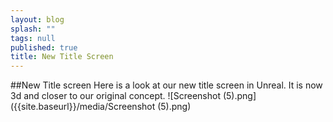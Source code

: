 ```yaml
---
layout: blog
splash: ""
tags: null
published: true
title: New Title Screen
---
```




##New Title screen
Here is a look at our new title screen in Unreal. It is now 3d and closer to our original concept.
![Screenshot (5).png]({{site.baseurl}}/media/Screenshot (5).png)
